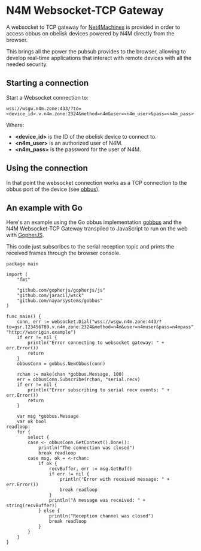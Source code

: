 # N4M Websocket-TCP Gateway

A websocket to TCP gateway for [Net4Machines](https://net4machines.com) is provided in order to access obbus on obelisk devices powered by N4M directly from the browser.

This brings all the power the pubsub provides to the browser, allowing to develop real-time applications that interact with remote devices with all the needed security.

## Starting a connection

Start a Websocket connection to:

`wss://wsgw.n4m.zone:433/?to=<device_id>.v.n4m.zone:2324&method=n4m&user=<n4m_user>&pass=<n4m_pass>`

Where:

* **<device_id>** is the ID of the obelisk device to connect to.
* **<n4m_user>** is an authorized user of N4M.
* **<n4m_pass>** is the password for the user of N4M.

## Using the connection

In that point the websocket connection works as a TCP connection to the obbus port of the device (see [obbus](./02-obbus.md)).

## An example with Go

Here's an example using the Go obbus implementation [gobbus](https://github.com/nayarsystems/gobbus) and the N4M Websocket-TCP Gateway transpiled to JavaScript to run on the web with [GopherJS](https://github.com/gopherjs/gopherjs).

This code just subscribes to the serial reception topic and prints the received frames through the browser console.

```
package main

import (
	"fmt"

	"github.com/gopherjs/gopherjs/js"
	"github.com/jaracil/wsck"
	"github.com/nayarsystems/gobbus"
)

func main() {
    conn, err := websocket.Dial("wss://wsgw.n4m.zone:443/?to=gsr.123456789.v.n4m.zone:2324&method=n4m&user=n4muser&pass=n4mpass", "http://wsorigin.example")
    if err != nil {
        println("Error connecting to websocket gateway: " + err.Error())
        return
    }
    obbusConn = gobbus.NewObbus(conn)

    rchan := make(chan *gobbus.Message, 100)
    err = obbusConn.Subscribe(rchan, "serial.recv)
    if err != nil {
        println("Error subscribing to serial recv events: " + err.Error())
        return
    }

    var msg *gobbus.Message
    var ok bool
readloop:
    for {
        select {
        case <- obbusConn.GetContext().Done():
            println("The connection was closed")
            break readloop
        case msg, ok = <-rchan:
            if ok {
                recvBuffer, err := msg.GetBuf()
                if err != nil {
                    println("Error with received message: " + err.Error())
                    break readloop
                }
                println("A message was received: " + string(recvBuffer))
            } else {
                println("Reception channel was closed")
                break readloop
            }
        }
    }
}

```